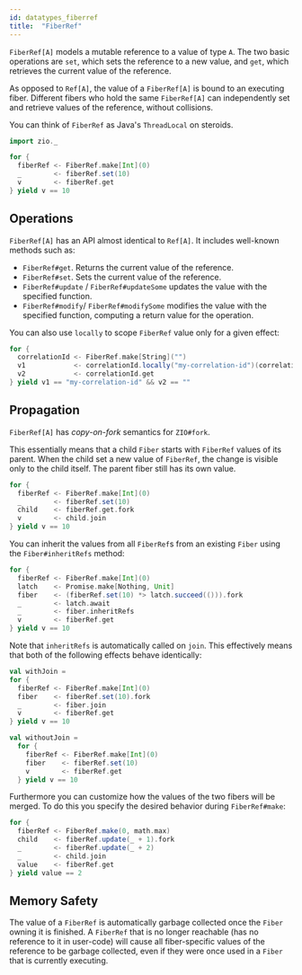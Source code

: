 ```yaml
---
id: datatypes_fiberref
title:  "FiberRef"
---
```


`FiberRef[A]` models a mutable reference to a value of type `A`. The two basic operations are `set`, which sets the reference to a new value, and `get`, which retrieves the current value of the reference.

As opposed to `Ref[A]`, the value of a `FiberRef[A]` is bound to an executing fiber. Different fibers who hold the same `FiberRef[A]` can independently set and retrieve values of the reference, without collisions.

You can think of `FiberRef` as Java's `ThreadLocal` on steroids.

```scala mdoc:silent
import zio._

for {
  fiberRef <- FiberRef.make[Int](0)
  _        <- fiberRef.set(10)
  v        <- fiberRef.get
} yield v == 10
```

## Operations

`FiberRef[A]` has an API almost identical to `Ref[A]`. It includes well-known methods such as:

- `FiberRef#get`. Returns the current value of the reference.
- `FiberRef#set`. Sets the current value of the reference.
- `FiberRef#update` / `FiberRef#updateSome` updates the value with the specified function.
- `FiberRef#modify`/ `FiberRef#modifySome` modifies the value with the specified function, computing a return value for the operation.

You can also use `locally` to scope `FiberRef` value only for a given effect:

```scala mdoc:silent
for {
  correlationId <- FiberRef.make[String]("")
  v1            <- correlationId.locally("my-correlation-id")(correlationId.get)
  v2            <- correlationId.get
} yield v1 == "my-correlation-id" && v2 == ""
```

## Propagation

`FiberRef[A]` has *copy-on-fork* semantics for `ZIO#fork`.

This essentially means that a child `Fiber` starts with `FiberRef` values of its parent. When the child set a new value of `FiberRef`, the change is visible only to the child itself. The parent fiber still has its own value.

```scala mdoc:silent
for {
  fiberRef <- FiberRef.make[Int](0)
  _        <- fiberRef.set(10)
  child    <- fiberRef.get.fork
  v        <- child.join
} yield v == 10
```

You can inherit the values from all `FiberRef`s from an existing `Fiber` using the `Fiber#inheritRefs` method:

```scala mdoc:silent
for {
  fiberRef <- FiberRef.make[Int](0)
  latch    <- Promise.make[Nothing, Unit]
  fiber    <- (fiberRef.set(10) *> latch.succeed(())).fork
  _        <- latch.await
  _        <- fiber.inheritRefs
  v        <- fiberRef.get
} yield v == 10
```

Note that `inheritRefs` is automatically called on `join`. This effectively means that both of the following effects behave identically:

```scala mdoc:silent
val withJoin =
for {
  fiberRef <- FiberRef.make[Int](0)
  fiber    <- fiberRef.set(10).fork
  _        <- fiber.join
  v        <- fiberRef.get
} yield v == 10
```

```scala mdoc:silent
val withoutJoin =
  for {
    fiberRef <- FiberRef.make[Int](0)
    fiber    <- fiberRef.set(10)
    v        <- fiberRef.get
  } yield v == 10
```

Furthermore you can customize how the values of the two fibers will be merged. To do this you specify the desired behavior during `FiberRef#make`:
```scala mdoc:silent
for {
  fiberRef <- FiberRef.make(0, math.max)
  child    <- fiberRef.update(_ + 1).fork
  _        <- fiberRef.update(_ + 2)
  _        <- child.join
  value    <- fiberRef.get
} yield value == 2
```

## Memory Safety

The value of a `FiberRef` is automatically garbage collected once the `Fiber` owning it is finished. A `FiberRef` that is no longer reachable (has no reference to it in user-code) will cause all fiber-specific values of the reference to be garbage collected, even if they were once used in a `Fiber` that is currently executing.
